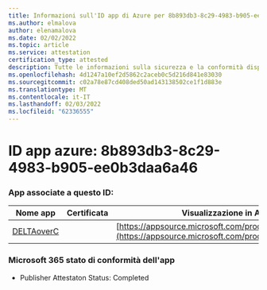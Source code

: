 ```yaml
---
title: Informazioni sull'ID app di Azure per 8b893db3-8c29-4983-b905-ee0b3daa6a46
ms.author: elmalova
author: elenamalova
ms.date: 02/02/2022
ms.topic: article
ms.service: attestation
certification_type: attested
description: Tutte le informazioni sulla sicurezza e la conformità disponibili per 8b893db3-8c29-4983-b905-ee0b3daa6a46.
ms.openlocfilehash: 4d1247a10ef2d5862c2aceb0c5d216d841e83030
ms.sourcegitcommit: c02a78e87cd408ded50ad143138502ce1f1d883e
ms.translationtype: MT
ms.contentlocale: it-IT
ms.lasthandoff: 02/03/2022
ms.locfileid: "62336555"
---
```

# <a name="azure-app-id-8b893db3-8c29-4983-b905-ee0b3daa6a46"></a>ID app azure: 8b893db3-8c29-4983-b905-ee0b3daa6a46


### <a name="apps-associated-with-this-id"></a>App associate a questo ID:
| **Nome app** | **Certificata** | **Visualizzazione in AppSource** |
|--------------|---------------|-----------------------|
| [DELTAoverC](https://docs.microsoft.com/microsoft-365-app-certification/forward/WA200003286) |  | [https://appsource.microsoft.com/product/office/WA200003286](https://appsource.microsoft.com/product/office/WA200003286) |

### <a name="microsoft-365-app-compliance-status"></a>Microsoft 365 stato di conformità dell'app
- Publisher Attestaton Status: Completed
